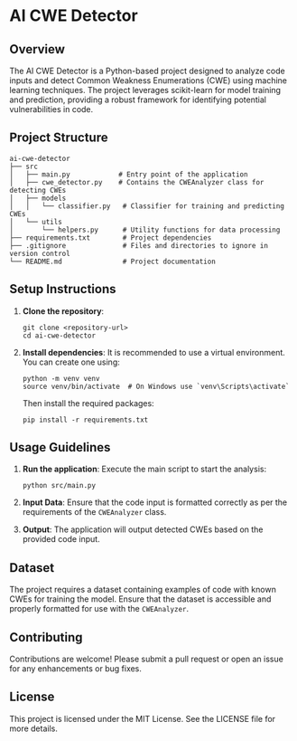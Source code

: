 # AI CWE Detector

## Overview
The AI CWE Detector is a Python-based project designed to analyze code inputs and detect Common Weakness Enumerations (CWE) using machine learning techniques. The project leverages scikit-learn for model training and prediction, providing a robust framework for identifying potential vulnerabilities in code.

## Project Structure
```
ai-cwe-detector
├── src
│   ├── main.py            # Entry point of the application
│   ├── cwe_detector.py    # Contains the CWEAnalyzer class for detecting CWEs
│   ├── models
│   │   └── classifier.py   # Classifier for training and predicting CWEs
│   └── utils
│       └── helpers.py      # Utility functions for data processing
├── requirements.txt        # Project dependencies
├── .gitignore              # Files and directories to ignore in version control
└── README.md               # Project documentation
```

## Setup Instructions
1. **Clone the repository**:
   ```
   git clone <repository-url>
   cd ai-cwe-detector
   ```

2. **Install dependencies**:
   It is recommended to use a virtual environment. You can create one using:
   ```
   python -m venv venv
   source venv/bin/activate  # On Windows use `venv\Scripts\activate`
   ```
   Then install the required packages:
   ```
   pip install -r requirements.txt
   ```

## Usage Guidelines
1. **Run the application**:
   Execute the main script to start the analysis:
   ```
   python src/main.py
   ```

2. **Input Data**:
   Ensure that the code input is formatted correctly as per the requirements of the `CWEAnalyzer` class.

3. **Output**:
   The application will output detected CWEs based on the provided code input.

## Dataset
The project requires a dataset containing examples of code with known CWEs for training the model. Ensure that the dataset is accessible and properly formatted for use with the `CWEAnalyzer`.

## Contributing
Contributions are welcome! Please submit a pull request or open an issue for any enhancements or bug fixes.

## License
This project is licensed under the MIT License. See the LICENSE file for more details.